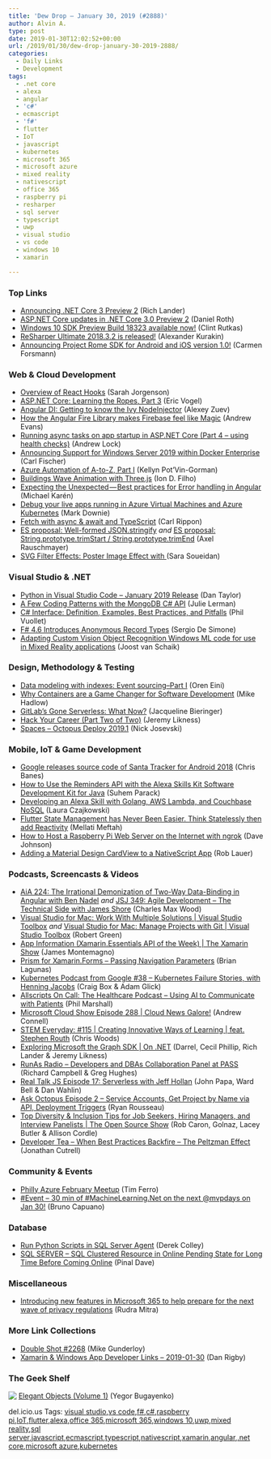 ```yaml
---
title: 'Dew Drop – January 30, 2019 (#2888)'
author: Alvin A.
type: post
date: 2019-01-30T12:02:52+00:00
url: /2019/01/30/dew-drop-january-30-2019-2888/
categories:
  - Daily Links
  - Development
tags:
  - .net core
  - alexa
  - angular
  - 'c#'
  - ecmascript
  - 'f#'
  - flutter
  - IoT
  - javascript
  - kubernetes
  - microsoft 365
  - microsoft azure
  - mixed reality
  - nativescript
  - office 365
  - raspberry pi
  - resharper
  - sql server
  - typescript
  - uwp
  - visual studio
  - vs code
  - windows 10
  - xamarin

---
```

### <a name="top"></a>Top Links

  * <a href="https://blogs.msdn.microsoft.com/dotnet/2019/01/29/announcing-net-core-3-preview-2/" target="_blank">Announcing .NET Core 3 Preview 2</a> (Rich Lander)
  * <a href="https://blogs.msdn.microsoft.com/webdev/2019/01/29/aspnet-core-3-preview-2/" target="_blank">ASP.NET Core updates in .NET Core 3.0 Preview 2</a> (Daniel Roth)
  * <a href="https://blogs.windows.com/buildingapps/2019/01/29/windows-10-sdk-preview-build-18323-available-now/?WT.mc_id=DX_MVP4025064" target="_blank">Windows 10 SDK Preview Build 18323 available now!</a> (Clint Rutkas)
  * <a href="https://blog.jetbrains.com/dotnet/2019/01/30/resharper-ultimate-2018-3-2-released/" target="_blank">ReSharper Ultimate 2018.3.2 is released!</a> (Alexander Kurakin)
  * <a href="https://blogs.windows.com/buildingapps/2019/01/29/announcing-project-rome-sdk-for-android-and-ios-version-1-0/?WT.mc_id=DX_MVP4025064" target="_blank">Announcing Project Rome SDK for Android and iOS version 1.0!</a> (Carmen Forsmann)



### <a name="web"></a>Web & Cloud Development

  * <a href="https://auth0.com/blog/overview-of-react-hooks/" target="_blank">Overview of React Hooks</a> (Sarah Jorgenson)
  * <a href="https://visualstudiomagazine.com/articles/2019/01/01/aspnet-core-learning-ropes-3.aspx" target="_blank">ASP.NET Core: Learning the Ropes, Part 3</a> (Eric Vogel)
  * <a href="https://blog.angularindepth.com/angular-di-getting-to-know-the-ivy-nodeinjector-33b815642a8e?source=rss----e5ed704095b---4" target="_blank">Angular DI: Getting to know the Ivy NodeInjector</a> (Alexey Zuev)
  * <a href="https://blog.angularindepth.com/how-the-angular-fire-library-makes-firebase-feel-like-magic-1fda375966bb?source=rss----e5ed704095b---4" target="_blank">How the Angular Fire Library makes Firebase feel like Magic</a> (Andrew Evans)
  * <a href="https://andrewlock.net/running-async-tasks-on-app-startup-in-asp-net-core-part-4-using-health-checks/" target="_blank">Running async tasks on app startup in ASP.NET Core (Part 4 &#8211; using health checks)</a> (Andrew Lock)
  * <a href="https://blog.docker.com/2019/01/announcing-support-for-windows-server-2019-within-docker-enterprise/" target="_blank">Announcing Support for Windows Server 2019 within Docker Enterprise</a> (Carl Fischer)
  * <a href="https://dbakevlar.com/2019/01/azure-automation-of-a-to-z-part-i/" target="_blank">Azure Automation of A-to-Z, Part I</a> (Kellyn Pot’Vin-Gorman)
  * <a href="http://feedproxy.google.com/~r/tympanus/~3/qxwRZJKr2kU/" target="_blank">Buildings Wave Animation with Three.js</a> (Ion D. Filho)
  * <a href="https://blog.angularindepth.com/expecting-the-unexpected-best-practices-for-error-handling-in-angular-21c3662ef9e4?source=rss----e5ed704095b---4" target="_blank">Expecting the Unexpected — Best practices for Error handling in Angular</a> (Michael Karén)
  * <a href="https://blogs.msdn.microsoft.com/visualstudio/2019/01/29/safely-debug-your-live-apps-running-in-azure-virtual-machines-and-azure-kubernetes/" target="_blank">Debug your live apps running in Azure Virtual Machines and Azure Kubernetes</a> (Mark Downie)
  * <a href="https://www.carlrippon.com/fetch-with-async-await-and-typescript/" target="_blank">Fetch with async & await and TypeScript</a> (Carl Rippon)
  * <a href="http://feedproxy.google.com/~r/2ality/~3/o_MwZpOkvuo/well-formed-stringify.html" target="_blank">ES proposal: Well-formed JSON.stringify</a> _and_ <a href="http://feedproxy.google.com/~r/2ality/~3/N4vViQCBFE0/string-prototype-trimstart-trimend.html" target="_blank">ES proposal: String.prototype.trimStart / String.prototype.trimEnd</a> (Axel Rauschmayer)
  * <a href="http://feedproxy.google.com/~r/tympanus/~3/qeuZ0ZfGySM/" target="_blank">SVG Filter Effects: Poster Image Effect with </a>(Sara Soueidan)



### <a name="dotnet"></a>Visual Studio & .NET

  * <a href="https://blogs.msdn.microsoft.com/pythonengineering/2019/01/29/python-in-visual-studio-code-january-2019-release/" target="_blank">Python in Visual Studio Code – January 2019 Release</a> (Dan Taylor)
  * <a href="http://thedatafarm.com/data-access/mongodbcsharpapi/" target="_blank">A Few Coding Patterns with the MongoDB C# API</a> (Julie Lerman)
  * <a href="http://feedproxy.google.com/~r/SubMain/~3/kspyvE216w4/" target="_blank">C# Interface: Definition, Examples, Best Practices, and Pitfalls</a> (Phil Vuollet)
  * <a href="https://www.infoq.com/news/2019/01/fsharp-4.6-preview?utm_campaign=infoq_content&utm_source=infoq&utm_medium=feed&utm_term=global" target="_blank">F# 4.6 Introduces Anonymous Record Types</a> (Sergio De Simone)
  * <a href="http://feedproxy.google.com/~r/blogspot/dotnetbyexample/~3/aWg79kKVdiw/adapting-custom-vision-object.html" target="_blank">Adapting Custom Vision Object Recognition Windows ML code for use in Mixed Reality applications</a> (Joost van Schaik)



### <a name="design"></a>Design, Methodology & Testing

  * <a href="http://feedproxy.google.com/~r/AyendeRahien/~3/P8c-cv7iI1Q/data-modeling-with-indexes-event-sourcing-part-i" target="_blank">Data modeling with indexes: Event sourcing–Part I</a> (Oren Eini)
  * <a href="http://feedproxy.google.com/~r/CodeRant/~3/d3pVL5FBgMM/why-containers-are-game-changer-for.html" target="_blank">Why Containers are a Game Changer for Software Development</a> (Mike Hadlow)
  * <a href="https://blog.syncfusion.com/post/gitlabs-gone-serverless-what-now.aspx" target="_blank">GitLab’s Gone Serverless: What Now?</a> (Jacqueline Bieringer)
  * <a href="https://blog.jeremylikness.com/hack-your-career-part-two-of-two-d1f0e5542553?source=rss----f5c09f3c73f4---4" target="_blank">Hack Your Career (Part Two of Two)</a> (Jeremy Likness)
  * <a href="https://octopus.com/blog/octopus-release-2019.1" target="_blank">Spaces &#8211; Octopus Deploy 2019.1</a> (Nick Josevski)



### <a name="mobile"></a>Mobile, IoT & Game Development

  * <a href="http://feedproxy.google.com/~r/blogspot/hsDu/~3/wiNs4iA6qyA/google-releases-source-code-of-santa.html" target="_blank">Google releases source code of Santa Tracker for Android 2018</a> (Chris Banes)
  * <a href="https://developer.amazon.com:443/blogs/alexa/post/c8bed764-32e9-4381-9856-36c8fb933459/how-to-use-the-reminders-api-with-the-alexa-skills-kit-software-development-kit-for-java" target="_blank">How to Use the Reminders API with the Alexa Skills Kit Software Development Kit for Java</a> (Suhem Parack)
  * <a href="https://blog.couchbase.com/developing-an-alexa-skill-with-golang-aws-lambda-and-couchbase-nosql/" target="_blank">Developing an Alexa Skill with Golang, AWS Lambda, and Couchbase NoSQL</a> (Laura Czajkowski)
  * <a href="https://medium.com/flutter-community/flutter-state-management-has-never-been-easier-think-statelessly-then-add-reactivity-d30c75760da0?source=rss----86fb29d7cc6a---4" target="_blank">Flutter State Management has Never Been Easier. Think Statelessly then add Reactivity</a> (Mellati Meftah)
  * <a href="https://thisdavej.com/how-to-host-a-raspberry-pi-web-server-on-the-internet-with-ngrok/" target="_blank">How to Host a Raspberry Pi Web Server on the Internet with ngrok</a> (Dave Johnson)
  * <a href="https://www.nativescript.org/blog/adding-a-material-design-cardview-to-a-nativescript-app" target="_blank">Adding a Material Design CardView to a NativeScript App</a> (Rob Lauer)



### <a name="podcasts"></a>Podcasts, Screencasts & Videos

  * <a href="https://devchat.tv/adv-in-angular/aia-224-the-irrational-demonization-of-two-way-data-binding-in-angular-with-ben-nadel/" target="_blank">AiA 224: The Irrational Demonization of Two-Way Data-Binding in Angular with Ben Nadel</a> _and_ <a href="https://devchat.tv/js-jabber/jsj-349-agile-development-the-technical-side-with-james-shore/" target="_blank">JSJ 349: Agile Development &#8211; The Technical Side with James Shore</a> (Charles Max Wood)
  * <a href="https://channel9.msdn.com/Shows/Visual-Studio-Toolbox/Visual-Studio-for-Mac-Work-With-Multiple-Solutions?WT.mc_id=DX_MVP4025064" target="_blank">Visual Studio for Mac: Work With Multiple Solutions | Visual Studio Toolbox</a> _and_ <a href="https://channel9.msdn.com/Shows/Visual-Studio-Toolbox/Visual-Studio-for-Mac-Manage-Projects-with-Git?WT.mc_id=DX_MVP4025064" target="_blank">Visual Studio for Mac: Manage Projects with Git | Visual Studio Toolbox</a> (Robert Green)
  * <a href="https://channel9.msdn.com/Shows/XamarinShow/App-Information-Essential-API-of-the-Week?WT.mc_id=DX_MVP4025064" target="_blank">App Information (Xamarin.Essentials API of the Week) | The Xamarin Show</a> (James Montemagno)
  * <a href="http://brianlagunas.com/prism-for-xamarin-forms-passing-navigation-parameters/" target="_blank">Prism for Xamarin.Forms – Passing Navigation Parameters</a> (Brian Lagunas)
  * <a href="https://kubernetespodcast.com/episode/038-kubernetes-failure-stories/" target="_blank">Kubernetes Podcast from Google #38 &#8211; Kubernetes Failure Stories, with Henning Jacobs</a> (Craig Box & Adam Glick)
  * <a href="http://podcast.allscripts.com/e/using-ai-to-communicate-with-patients/" target="_blank">Allscripts On Call: The Healthcare Podcast &#8211; Using AI to Communicate with Patients</a> (Phil Marshall)
  * <a href="http://feeds.microsoftcloudshow.com/~r/microsoftcloudshowepisodes/~3/wEj-3P6dK3c/288-cloud-news-galore" target="_blank">Microsoft Cloud Show Episode 288 | Cloud News Galore!</a> (Andrew Connell)
  * <a href="https://remarkablechatter.com/9473-2/" target="_blank">STEM Everyday: #115 | Creating Innovative Ways of Learning | feat. Stephen Routh</a> (Chris Woods)
  * <a href="https://channel9.msdn.com/Shows/On-NET/Exploring-Microsoft-the-Graph-SDK?WT.mc_id=DX_MVP4025064" target="_blank">Exploring Microsoft the Graph SDK | On .NET</a> (Darrel, Cecil Phillip, Rich Lander & Jeremy Likness)
  * <a href="http://feedproxy.google.com/~r/RunaAsRadioWma/~3/UMhko6R4i6U/default.aspx" target="_blank">RunAs Radio &#8211; Developers and DBAs Collaboration Panel at PASS</a> (Richard Campbell & Greg Hughes)
  * <a href="http://www.realtalkjs.com/0f010b73" target="_blank">Real Talk JS Episode 17: Serverless with Jeff Hollan</a> (John Papa, Ward Bell & Dan Wahlin)
  * <a href="https://octopus.com/blog/ask-octopus-episode-two" target="_blank">Ask Octopus Episode 2 &#8211; Service Accounts, Get Project by Name via API, Deployment Triggers</a> (Ryan Rousseau)
  * <a href="https://channel9.msdn.com/Shows/The-Open-Source-Show/Top-Diversity--Inclusion-Tips-for-Job-Seekers-Hiring-Managers-and-Interview-Panelists?WT.mc_id=DX_MVP4025064" target="_blank">Top Diversity & Inclusion Tips for Job Seekers, Hiring Managers, and Interview Panelists | The Open Source Show</a> (Rob Caron, Golnaz, Lacey Butler & Allison Cordle)
  * <a href="http://developertea.simplecast.fm/ff9e913e" target="_blank">Developer Tea &#8211; When Best Practices Backfire &#8211; The Peltzman Effect</a> (Jonathan Cutrell)



### <a name="events"></a>Community & Events

  * <a href="https://www.meetup.com/Philly-Azure/events/258507228/" target="_blank">Philly Azure February Meetup</a> (Tim Ferro)
  * <a href="http://feedproxy.google.com/~r/elbruno/~3/ye14y0Ui2ao/" target="_blank">#Event – 30 min of #MachineLearning.Net on the next @mvpdays on Jan 30!</a> (Bruno Capuano)



### <a name="sql"></a>Database

  * <a href="http://feedproxy.google.com/~r/MSSQLTips-LatestSqlServerTips/~3/LMx9X62wZb4/" target="_blank">Run Python Scripts in SQL Server Agent</a> (Derek Colley)
  * <a href="https://blog.sqlauthority.com/2019/01/30/sql-server-sql-clustered-resource-in-online-pending-state-for-long-time-before-coming-online/" target="_blank">SQL SERVER – SQL Clustered Resource in Online Pending State for Long Time Before Coming Online</a> (Pinal Dave)



### <a name="misc"></a>Miscellaneous

  * <a href="https://www.microsoft.com/en-us/microsoft-365/blog/2019/01/29/introducing-new-features-in-microsoft-365-to-help-prepare-for-the-next-wave-of-privacy-regulations/" target="_blank">Introducing new features in Microsoft 365 to help prepare for the next wave of privacy regulations</a> (Rudra Mitra)



### <a name="links"></a>More Link Collections

  * <a href="https://afreshcup.com/home/2019/01/30/double-shot-2268.html" target="_blank">Double Shot #2268</a> (Mike Gunderloy)
  * <a href="https://links.danrigby.com/2019/01/app-developer-links-2019-01-30/" target="_blank">Xamarin & Windows App Developer Links &#8211; 2019-01-30</a> (Dan Rigby)



### <a name="shelf"></a>The Geek Shelf

<a href="https://www.amazon.com/dp/1519166915/amavin-20" target="_blank"><img data-recalc-dims="1" decoding="async" align="left" style="margin: 0px 0px 10px; border: 0px currentcolor; border-image: none; float: left; display: inline; background-image: none;" src="https://i0.wp.com/images-na.ssl-images-amazon.com/images/I/41Sb5YTL8DL._SS135_.jpg?w=660&#038;ssl=1" border="0" /></a>&nbsp;<a href="https://www.amazon.com/dp/1519166915/amavin-20" target="_blank">Elegant Objects (Volume 1)</a> (Yegor Bugayenko)









<div class="wlWriterEditableSmartContent" id="scid:77ECF5F8-D252-44F5-B4EB-D463C5396A79:e4eb3213-88c5-4919-912d-aea183430614" style="margin: 0px; padding: 0px; float: none; display: inline;">
  del.icio.us Tags: <a href="http://del.icio.us/popular/visual+studio" rel="tag">visual studio</a>,<a href="http://del.icio.us/popular/vs+code" rel="tag">vs code</a>,<a href="http://del.icio.us/popular/f%23" rel="tag">f#</a>,<a href="http://del.icio.us/popular/c%23" rel="tag">c#</a>,<a href="http://del.icio.us/popular/raspberry+pi" rel="tag">raspberry pi</a>,<a href="http://del.icio.us/popular/IoT" rel="tag">IoT</a>,<a href="http://del.icio.us/popular/flutter" rel="tag">flutter</a>,<a href="http://del.icio.us/popular/alexa" rel="tag">alexa</a>,<a href="http://del.icio.us/popular/office+365" rel="tag">office 365</a>,<a href="http://del.icio.us/popular/microsoft+365" rel="tag">microsoft 365</a>,<a href="http://del.icio.us/popular/windows+10" rel="tag">windows 10</a>,<a href="http://del.icio.us/popular/uwp" rel="tag">uwp</a>,<a href="http://del.icio.us/popular/mixed+reality" rel="tag">mixed reality</a>,<a href="http://del.icio.us/popular/sql+server" rel="tag">sql server</a>,<a href="http://del.icio.us/popular/javascript" rel="tag">javascript</a>,<a href="http://del.icio.us/popular/ecmascript" rel="tag">ecmascript</a>,<a href="http://del.icio.us/popular/typescript" rel="tag">typescript</a>,<a href="http://del.icio.us/popular/nativescript" rel="tag">nativescript</a>,<a href="http://del.icio.us/popular/xamarin" rel="tag">xamarin</a>,<a href="http://del.icio.us/popular/angular" rel="tag">angular</a>,<a href="http://del.icio.us/popular/.net+core" rel="tag">.net core</a>,<a href="http://del.icio.us/popular/microsoft+azure" rel="tag">microsoft azure</a>,<a href="http://del.icio.us/popular/kubernetes" rel="tag">kubernetes</a>
</div>